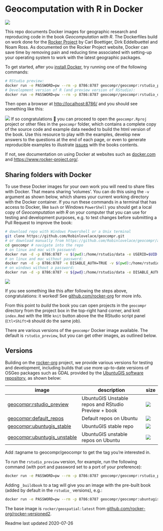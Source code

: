 
<!-- README.md is generated from README.Rmd. Please edit that file -->

# Geocomputation with R in Docker

<!-- badges: start -->

[![](https://img.shields.io/docker/pulls/geocompr/geocompr.svg)](https://hub.docker.com/r/geocompr/geocompr:)
<!-- badges: end -->

This repo documents Docker images for geographic research and
reproducing code in the book *Geocomputation with R*. The Dockerfiles
build on work done for the [Rocker
Project](https://www.rocker-project.org/) by Carl Boettiger, Dirk
Eddelbuettel and Noam Ross. As documented on the Rocker Project website,
Docker can save time by removing pain and reducing time associated with
setting-up your operating system to work with the latest geographic
packages.

To get started, after you [install
Docker](https://docs.docker.com/get-docker/), try running one of the
following commands:

``` bash
# RStudio preview:
docker run -e PASSWORD=pw --rm -p 8786:8787 geocompr/geocompr:rstudio_preview
# Development version of R (and preview version of RStudio):
docker run -e PASSWORD=pw --rm -p 8786:8787 geocompr/geocompr:rstudio_devel
```

Then open a browser at <http://localhost:8786/> and you should see
something like this:

![](https://user-images.githubusercontent.com/1825120/79639334-33eb9f00-8183-11ea-8358-588fe17afe25.png)
If so congratulations 🎉 you can proceed to open the `geocompr.Rproj`
project or other files in the `geocompr` folder, which contains a
complete copy of the source code and example data needed to build the
html version of the book. Use this resource to play with the examples,
develop new answers to the questions at the end of each page, or even to
generate reproducible examples to illustrate
[issues](https://github.com/Robinlovelace/geocompr/issues) with the
books contents.

If not, see documentation on using Docker at websites such as
[docker.com](https://docs.docker.com/get-started/) and
<https://www.rocker-project.org/>.

## Sharing folders with Docker

To use these Docker images for your own work you will need to share
files with Docker. That means sharing ‘volumes’. You can do this using
the `-v` argument as shown below, which shares your current working
directory with the Docker container. If you run these commands in a
terminal that has access to Docker, like `bash` or Windows `PowerShell`
you should get a local copy of *Geocomputation with R* on your computer
that you can use for testing and development purposes, e.g. to test
changes before submitting a Pull Request to improve the book:

``` bash
# download repo with Windows Powershell or a Unix terminal
git clone https://github.com/Robinlovelace/geocompr.git 
# or download manually from https://github.com/Robinlovelace/geocompr/archive/master.zip
cd geocompr # navigate into the repo
# on linux and mac with password:
docker run -d -p 8786:8787 -v $(pwd):/home/rstudio/data -e USERID=$UID -e PASSWORD=pw geocompr/geocompr
# on linux and mac without password:
docker run -d -p 8786:8787 -e DISABLE_AUTH=TRUE -v $(pwd):/home/rstudio/geocompr  geocompr/geocompr
# on windows without a password:
docker run -d -p 8786:8787 -v ${pwd}:/home/rstudio/data -e DISABLE_AUTH=TRUE robinlovelace/geocompr
```

![](https://user-images.githubusercontent.com/1825120/39538109-9b50e7ac-4e33-11e8-93b3-e00e95a79294.png)

If you see something like this after following the steps above,
congratulations: it worked\! See
[github.com/rocker-org](https://github.com/rocker-org/rocker/wiki/Using-the-RStudio-image#running-rstudio-server)
for more info.

From this point to *build* the book you can open projects in the
`geocompr` directory from the project box in the top-right hand corner,
and knit `index.Rmd` with the little `knit` button above the the RStudio
script panel (`Ctl+Shift+B` should do the same job).

There are various versions of the `geocompr` Docker image available. The
default is `rstudio_preview`, but you can get other images, as outlined
below.

## Versions

Building on the
[rocker-org](https://github.com/rocker-org/rocker-versioned/blob/master/README.md)
project, we provide various versions for testing and development,
including builds that use more up-to-date versions of OSGeo packages
such as GDAL provided by the [UbuntuGIS software
repository](https://wiki.ubuntu.com/UbuntuGIS), as shown below:

| image                                                                      | description                                         | size                                                                               |
| -------------------------------------------------------------------------- | --------------------------------------------------- | ---------------------------------------------------------------------------------- |
| [geocompr:rstudio\_preview](https://hub.docker.com/r/geocompr/geocompr)    | UbuntuGIS Unstable repos and RStudio Preview + book | ![](https://img.shields.io/docker/image-size/geocompr/geocompr/rstudio_preview)    |
| [geocompr:default\_repos](https://hub.docker.com/r/geocompr/geocompr)      | Default repos on Ubuntu                             | ![](https://img.shields.io/docker/image-size/geocompr/geocompr/default_repos)      |
| [geocompr:ubuntugis\_stable](https://hub.docker.com/r/geocompr/geocompr)   | UbuntuGIS stable repo                               | ![](https://img.shields.io/docker/image-size/geocompr/geocompr/ubuntugis_stable)   |
| [geocompr:ubuntugis\_unstable](https://hub.docker.com/r/geocompr/geocompr) | UbuntuGIS unstable repos on Ubuntu                  | ![](https://img.shields.io/docker/image-size/geocompr/geocompr/ubuntugis_unstable) |

<!-- [geocompr:rstudio_devel](https://hub.docker.com/r/geocompr/geocompr)            |  UbuntuGIS Unstable repos and R devel  | ![](https://img.shields.io/docker/image-size/geocompr/geocompr/rstudio_devel) -->

Add :tagname to geocompr/geocompr to get the tag you’re interested in.

To run the `rstudio_preview` version, for example, run the following
command (with port and password set to a port of your preference):

``` bash
docker run -e PASSWORD=pw --rm -p 8786:8787 geocompr/geocompr:rstudio_preview
```

Adding `_buildbook` to a tag will give you an image with the pre-built
book (added by default in the `rstudio_` versions), e.g.:

``` bash
docker run -e PASSWORD=pw --rm -p 8786:8787 geocompr/geocompr:ubuntugis_unstable_buildbook
```

<!-- ## Details -->

The base image is `rocker/geospatial:latest` from
[github.com/rocker-org/rocker-versioned2](https://github.com/rocker-org/rocker-versioned2).

Readme last updated 2020-07-26

<!-- To build on different system configurations we provide tags that correspond to the following categories: -->

<!-- `baseimage-ubuntugis-setup-rpackages-buildbook` -->

<!-- ```{r} -->

<!-- baseimage = c( -->

<!--   default_repos = "" -->

<!-- ) -->

<!-- ``` -->

<!-- Ubuntugis options include using the `ubuntugis-unstable` and `ubuntugis-stable` repos. -->

<!-- ```{r} -->

<!-- ubuntugis = c( -->

<!--   no_ubuntugis = "default_repos", -->

<!--   ubuntugis_unstable = "ubuntugis_unstable", -->

<!--   ubuntugis_stable = "ubuntugis_stable" -->

<!-- ) -->

<!-- ``` -->

<!-- Setup options can include RStudio settings (yet to be added). -->

<!-- R package options relate to which R packages are installed on the image (yet to be added). -->

<!-- Buildbook options report whether or not the book is built: -->

<!-- ```{r} -->

<!-- buildbook = c( -->

<!--   no = "", -->

<!--   yes = "buildbook" -->

<!-- ) -->

<!-- ``` -->

<!-- We will create a 'build matrix' covering all combinations of these options (excluding the base image for now): -->

<!-- ```{r} -->

<!-- g = expand.grid(ubuntugis, buildbook, stringsAsFactors = FALSE) -->

<!-- g -->

<!-- ``` -->

<!-- These can be converted into tags as follows: -->

<!-- ```{r} -->

<!-- tag_df = tidyr::unite(g, tag) -->

<!-- tags = gsub(pattern = "__|^_|_$", replacement = "", tag_df$tag) -->

<!-- tags -->

<!-- ``` -->

<!-- We could write code to auto-generate Dockerfiles, as demonstrated in [rocker-org/rocker-versioned2](https://github.com/rocker-org/rocker-versioned2). -->

<!-- For now, to start the project going, we will manually edit the files, which can be created as follows: -->

<!-- ```{r, eval=FALSE} -->

<!-- new_dockerfiles = paste0("dockerfiles/Dockerfile_", tags) -->

<!-- new_dockerfiles -->

<!-- lapply(new_dockerfiles, file.copy, from = "rocker-ubuntugis-bookbuild/Dockerfile", TRUE) -->

<!-- ``` -->

<!-- Edit these files as appropriate: -->

<!-- ```{r, eval=FALSE} -->

<!-- file.edit("dockerfiles/Dockerfile_ubuntugis_unstable") -->

<!-- ``` -->

<!-- Create a folder for each Dockerfile: -->

<!-- ```{r, eval=FALSE} -->

<!-- lapply(tags, dir.create) -->

<!-- lapply(tags, function(x) { -->

<!--   file.copy( -->

<!--     from = paste0("dockerfiles/Dockerfile_", x), -->

<!--     , to = paste0(x, "/Dockerfile"), -->

<!--     overwrite = TRUE) -->

<!-- }) -->

<!-- ``` -->

<!-- Test the build in a terminal, e.g. with the following command -->

<!-- ```bash -->

<!-- docker build ubuntugis_unstable -->

<!-- ``` -->
